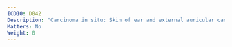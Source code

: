 ```yaml
---
ICD10: D042
Description: "Carcinoma in situ: Skin of ear and external auricular canal"
Matters: No
Weight: 0
---
```


